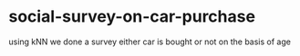 # social-survey-on-car-purchase
using kNN we done a survey either car is bought or not on the basis of age
